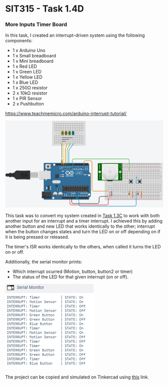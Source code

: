 # SIT315 - Task 1.4D
### More Inputs Timer Board

In this task, I created an interrupt-driven system using the following components:
- 1 x Arduino Uno
- 1 x Small breadboard
- 1 x Mini breadboard
- 1 x Red LED
- 1 x Green LED
- 1 x Yellow LED
- 1 x Blue LED
- 1 x 250Ω resistor
- 2 x 10kΩ resistor
- 1 x PIR Sensor
- 2 x Pushbutton

https://www.teachmemicro.com/arduino-interrupt-tutorial/

![Tinkercad diagram](https://raw.githubusercontent.com/cjboyd1999/SIT315/master/Module%201/Task%201.4D/Diagram.png "Tinkercad diagram")

This task was to convert my system created in [Task 1.3C](https://github.com/cjboyd1999/SIT315/tree/master/Module%201/Task%201.3C) to work with both another input for an interrupt and a timer interrupt. I achieved this by adding another button and new LED that works identically to the other; interrupt when the button changes states and turn the LED on or off depending on if it is being pressed or released.

The timer's ISR works identically to the others, when called it turns the LED on or off. 

Additionally, the serial monitor prints:
* Which interrupt ocurred (Motion, button, button2 or timer)
* The status of the LED for that given interrupt (on or off).

![Tinkercad serial monitor snippet](https://raw.githubusercontent.com/cjboyd1999/SIT315/master/Module%201/Task%201.4D/Serial%20Monitor.png "Tinkercad serial monitor snippet")

The project can be copied and simulated on Tinkercad using [this](https://www.tinkercad.com/things/laewfSZTbV2) link.